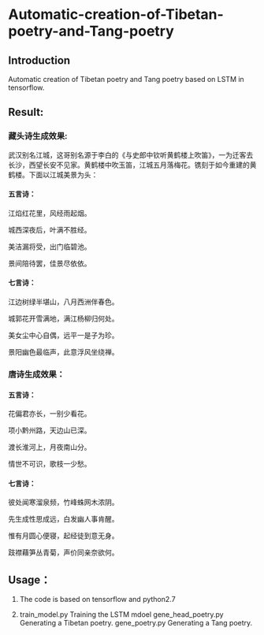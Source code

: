 # Automatic-creation-of-Tibetan-poetry-and-Tang-poetry
## Introduction

Automatic creation of Tibetan poetry and Tang poetry based on LSTM in tensorflow.

## Result:

### 藏头诗生成效果:

武汉别名江城，这哥别名源于李白的《与史郎中钦听黄鹤楼上吹笛》，一为迁客去长沙，西望长安不见家。黄鹤楼中吹玉笛，江城五月落梅花。镌刻于如今重建的黄鹤楼。下面以江城美景为头：

#### 五言诗：
江焰红花里，风经雨起烟。

城西深夜后，叶满不胜经。

美洁漏将受，出门临碧池。

景间陪待罢，佳景尽依依。

#### 七言诗：
江边树绿半堪山，八月西洲伴春色。

城郭花开雪满地，满江杨柳归何处。

美女尘中心自偶，远平一是子为珍。

景阳幽色最临声，此意浮风坐绕禅。

### 唐诗生成效果：

#### 五言诗：

花偏君亦长，一别少看花。

项小黔州路，天边山已深。

渡长淮河上，月夜南山分。

情世不可识，歌枝一少愁。

#### 七言诗：

彼处闻寒溜泉频，竹峰蛛网木浓阴。

先生成性思成远，白发幽人事肯醒。

惟有月圆心便寝，起经徒到意无身。

跂襟藉笋丛青菊，声价同亲奈欲何。

## Usage：

1. The code is based on tensorflow and python2.7

2. train_model.py Training  the LSTM mdoel
gene_head_poetry.py Generating a Tibetan poetry.
gene_poetry.py Generating a Tang poetry.
